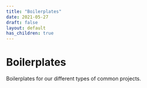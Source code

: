 ```yaml
---
title: "Boilerplates"
date: 2021-05-27
draft: false
layout: default
has_children: true
---
```


# Boilerplates
Boilerplates for our different types of common projects.


